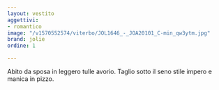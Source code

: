 ```yaml
---
layout: vestito
aggettivi:
- romantico
image: "/v1570552574/viterbo/JOL1646_-_JOA20101_C-min_qw3ytm.jpg"
brand: jolie
ordine: 1

---
```

Abito da sposa in leggero tulle avorio. Taglio sotto il seno stile impero e manica in pizzo.